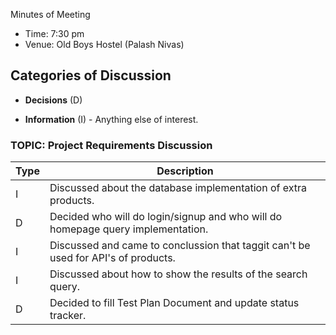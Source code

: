 Minutes of Meeting

* Time: 7:30 pm
* Venue: Old Boys Hostel (Palash Nivas)

## Categories of Discussion
* **Decisions** (D)

* **Information** (I) - Anything else of interest.


### TOPIC: Project Requirements Discussion

| Type | Description                              |
| ---- | ---------------------------------------- |
| I    | Discussed about the database implementation of extra products. |
| D    | Decided who will do login/signup and who will do homepage query implementation. |
| I    | Discussed and came to conclussion that taggit can't be used for API's of products. |
| I    | Discussed about how to show the results of the search query. |
| D    | Decided to fill Test Plan Document and update status tracker. |